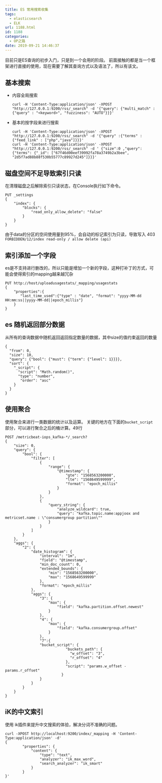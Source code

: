```yaml
---
title: ES 常用搜索收集
tags:
  - elasticsearch
  - ELK
url: 1188.html
id: 1188
categories:
  - OP之路
date: 2019-09-21 14:46:37
---
```


目前只是ES查询的初步入门，只是到一个会用的阶段。 前面接触的都是当一个框架进行直接的使用，现在需要了解其查询方式以及语法了，所以有该文。

基本搜索
----

*   内容全局搜索
    
        curl -H 'Content-Type:application/json' -XPOST "http://127.0.0.1:9200/rss/_search" -d '{"query": {"multi_match" : {"query" : "<keyword>", "fuzziness": "AUTO"}}}'
    
*   基本的按字段来进行搜索
    
        curl -H 'Content-Type:application/json' -XPOST "http://127.0.0.1:9200/rss/_search" -d '{"query" :{"terms" : {"feed_link" : ["php","java"]}}}'
        curl -H 'Content-Type:application/json' -XPOST "http://127.0.0.1:9200/rss/_search" -d ' {"size":0 ,"query":  {"terms": {"_id": ["67f46d00eef39992fa78a3749b2a3bee", "2d5f7ad88b88f530b55777c89927d245"]}}}'
    

磁盘空间不足导致索引只读
------------

在清理磁盘之后解除索引只读状态，在Console执行如下命令。

    PUT _settings
    {
        "index": {
            "blocks": {
                "read_only_allow_delete": "false"
            }
        }
    }

由于data的分区的空间使用量到95%，会自动的标记索引为只读，导致写入 403 `FORBIDDEN/12/index read-only / allow delete (api)`

索引添加一个字段
--------

es是不支持进行删改的，所以只能是增加一个新的字段，这种打补丁的方式，可能会使得索引的mapping越来越冗杂

    PUT http://host/uploadusagestats/_mapping/usagestats
    {
        "properties":{
           "last_time_used":{"type" : "date", "format": "yyyy-MM-dd HH:mm:ss||yyyy-MM-dd||epoch_millis"}
        }
    }

es 随机返回部分数据
-----------

从所有的查询数据中随机返回返回指定数量的数据，其中size的值约束返回的数量

    {
      "from": 0,
      "size": 10,
      "query": {"bool": {"must": {"term": {"level": 1}}}},
      "sort": {
        "_script": {
          "script": "Math.random()",
          "type": "number",
           "order": "asc"
        }
      }
    }

使用聚合
----

使用聚合来进行一类数据的统计以及运算。 关键的地方在下面的`bucket_script` 部分，可以进行聚合之后的桶计算。49行

    POST /metricbeat-iops_kafka-*/_search?
    {
        "size": 0,
        "query": {
            "bool": {
                "filter": [
                    {
                        "range": {
                            "@timestamp": {
                                "gte": "1568563200000",
                                "lte": "1568649599999",
                                "format": "epoch_millis"
                            }
                        }
                    },
                    {
                        "query_string": {
                            "analyze_wildcard": true,
                            "query": "kafka.topic.name:appjoox and metricset.name : \"consumergroup partition\""
                        }
                    }
                ]
            }
        },
        "aggs": {
            "2": {
                "date_histogram": {
                    "interval": "1m",
                    "field": "@timestamp",
                    "min_doc_count": 0,
                    "extended_bounds": {
                        "min": "1568563200000",
                        "max": "1568649599999"
                    },
                    "format": "epoch_millis"
                },
                "aggs": {
                    "3": {
                        "max": {
                            "field": "kafka.partition.offset.newest"
                        }
                    },
                    "4": {
                        "max": {
                            "field": "kafka.consumergroup.offset"
                        }
                    },
                    "7":{
                    "bucket_script": {
                                "buckets_path": {
                                  "w_offset": "3",
                                  "r_offset": "4"
                                },
                                "script": "params.w_offset - params.r_offset"
                              }
                    }
                }
            }
        }
    }
    

iK的中文索引
-------

使用 ik插件来提升中文搜索的体验，解决分词不准确的问题。

    curl -XPOST http://localhost:9200/index/_mapping -H 'Content-Type:application/json' -d'
    {
            "properties": {
                "content": {
                    "type": "text",
                    "analyzer": "ik_max_word",
                    "search_analyzer": "ik_smart"
                }
            }
    }'
